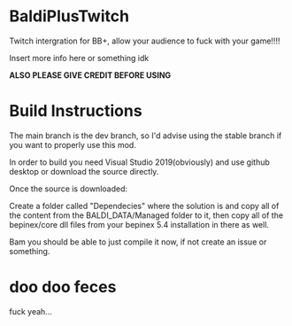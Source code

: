 # BaldiPlusTwitch
Twitch intergration for BB+, allow your audience to fuck with your game!!!!

Insert more info here or something idk

**ALSO PLEASE GIVE CREDIT BEFORE USING**
 
# Build Instructions
The main branch is the dev branch, so I'd advise using the stable branch if you want to properly use this mod.

In order to build you need Visual Studio 2019(obviously) and use github desktop or download the source directly.

Once the source is downloaded:

Create a folder called "Dependecies" where the solution is and copy all of the content from the BALDI_DATA/Managed folder to it, then copy all of the bepinex/core dll files from your bepinex 5.4 installation in there as well.

Bam you should be able to just compile it now, if not create an issue or something.

 
# doo doo feces

fuck yeah...
